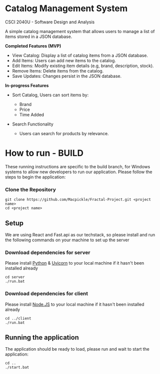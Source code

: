 
# Catalog Management System

CSCI 2040U - Software Design and Analysis

A simple catalog management system that allows users to manage a list of items stored in a JSON database.

**Completed Features (MVP)**
- View Catalog: Display a list of catalog items from a JSON database.
- Add Items: Users can add new items to the catalog.
- Edit Items: Modify existing item details (e.g, brand, description, stock).
- Remove Items: Delete items from the catalog.
- Save Updates: Changes persist in the JSON database.

**In-progress Features**
- Sort Catalog, Users can sort items by:
    - Brand
    - Price
    - Time Added

- Search Functionality 
    - Users can search for products by relevance.

# How to run - BUILD
These running instructions are specific to the build branch, for Windows systems to allow new developers to run our application. Please follow the steps to begin the application:

### Clone the Repository
```
git clone https://github.com/Macpickle/Fractal-Project.git <project name>
cd <project name>
```

## Setup
We are using React and Fast.api as our techstack, so please install and run the following commands on your machine to set up the server

### Download dependencies for server
Please install [Python](https://www.python.org/downloads/) & [Uvicorn](https://www.uvicorn.org/) to your local machine if it hasn't been installed already
```
cd server
./run.bat
```

### Download dependencies for client
Please install [Node.JS](https://nodejs.org/en) to your local machine if it hasn't been installed already
```
cd ../client
./run.bat
```

## Running the application
The application should be ready to load, please run and wait to start the application:
```
cd ..
./start.bat
```



